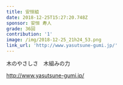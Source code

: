 ```yaml
---
title: 安恒組
date: 2018-12-25T15:27:20.748Z
sponsor: 安恒 寿人
grade: 36回
contribution: '1'
image: /img/2018-12-25_21h24_53.png
link_url: 'http://www.yasutsune-gumi.jp/'
---
```

木のやさしさ　木組みの力

http://www.yasutsune-gumi.jp/
